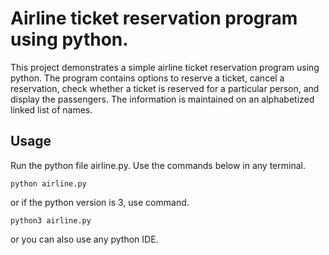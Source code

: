 # Airline ticket reservation program using python.

This project demonstrates a simple airline ticket reservation program using python. The program contains options to reserve a ticket, cancel a reservation, check whether a ticket is reserved for a particular person, and display the passengers. The information is maintained on an alphabetized linked list of names.

## Usage

Run the python file airline.py. Use the commands below in any terminal.
```
python airline.py

```
or if the python version is 3, use command.

```
python3 airline.py

```
or you can also use any python IDE.

